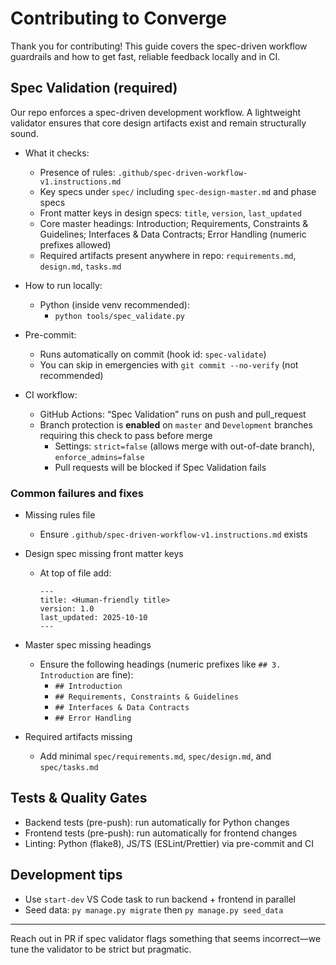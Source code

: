 # Contributing to Converge

Thank you for contributing! This guide covers the spec-driven workflow guardrails and how to get fast, reliable feedback locally and in CI.

## Spec Validation (required)

Our repo enforces a spec-driven development workflow. A lightweight validator ensures that core design artifacts exist and remain structurally sound.

- What it checks:
  - Presence of rules: `.github/spec-driven-workflow-v1.instructions.md`
  - Key specs under `spec/` including `spec-design-master.md` and phase specs
  - Front matter keys in design specs: `title`, `version`, `last_updated`
  - Core master headings: Introduction; Requirements, Constraints & Guidelines; Interfaces & Data Contracts; Error Handling (numeric prefixes allowed)
  - Required artifacts present anywhere in repo: `requirements.md`, `design.md`, `tasks.md`

- How to run locally:
  - Python (inside venv recommended):
    - `python tools/spec_validate.py`

- Pre-commit:
  - Runs automatically on commit (hook id: `spec-validate`)
  - You can skip in emergencies with `git commit --no-verify` (not recommended)

- CI workflow:
  - GitHub Actions: “Spec Validation” runs on push and pull_request
  - Branch protection is **enabled** on `master` and `Development` branches requiring this check to pass before merge
    - Settings: `strict=false` (allows merge with out-of-date branch), `enforce_admins=false`
    - Pull requests will be blocked if Spec Validation fails

### Common failures and fixes

- Missing rules file
  - Ensure `.github/spec-driven-workflow-v1.instructions.md` exists

- Design spec missing front matter keys
  - At top of file add:
    ```
    ---
    title: <Human-friendly title>
    version: 1.0
    last_updated: 2025-10-10
    ---
    ```

- Master spec missing headings
  - Ensure the following headings (numeric prefixes like `## 3. Introduction` are fine):
    - `## Introduction`
    - `## Requirements, Constraints & Guidelines`
    - `## Interfaces & Data Contracts`
    - `## Error Handling`

- Required artifacts missing
  - Add minimal `spec/requirements.md`, `spec/design.md`, and `spec/tasks.md`

## Tests & Quality Gates

- Backend tests (pre-push): run automatically for Python changes
- Frontend tests (pre-push): run automatically for frontend changes
- Linting: Python (flake8), JS/TS (ESLint/Prettier) via pre-commit and CI

## Development tips

- Use `start-dev` VS Code task to run backend + frontend in parallel
- Seed data: `py manage.py migrate` then `py manage.py seed_data`

---

Reach out in PR if spec validator flags something that seems incorrect—we tune the validator to be strict but pragmatic.
